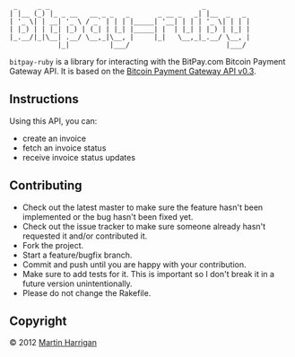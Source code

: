      _     _ _                                      _
    | |__ (_) |_ _ __   __ _ _   _       _ __ _   _| |__  _   _ 
    | '_ \| | __| '_ \ / _` | | | |_____| '__| | | | '_ \| | | |
    | |_) | | |_| |_) | (_| | |_| |_____| |  | |_| | |_) | |_| |
    |_.__/|_|\__| .__/ \__,_|\__, |     |_|   \__,_|_.__/ \__, |
                |_|          |___/                        |___/

`bitpay-ruby` is a library for interacting with the BitPay.com Bitcoin Payment Gateway API. It is based on the [Bitcoin Payment Gateway API v0.3](https://bitpay.com/downloads/bitpayApi-0.3.pdf).

## Instructions

Using this API, you can:
* create an invoice
* fetch an invoice status
* receive invoice status updates

## Contributing
 
* Check out the latest master to make sure the feature hasn't been implemented or the bug hasn't been fixed yet.
* Check out the issue tracker to make sure someone already hasn't requested it and/or contributed it.
* Fork the project.
* Start a feature/bugfix branch.
* Commit and push until you are happy with your contribution.
* Make sure to add tests for it. This is important so I don't break it in a future version unintentionally.
* Please do not change the Rakefile.

## Copyright

&copy; 2012 [Martin Harrigan](http://www.martinharrigan.ie)
